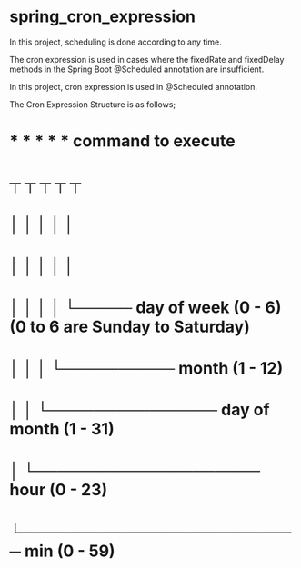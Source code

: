 # spring_cron_expression

In this project, scheduling is done according to any time.

The cron expression is used in cases where the fixedRate and fixedDelay methods in the Spring Boot @Scheduled annotation are insufficient.

In this project, cron expression is used in @Scheduled annotation.

The Cron Expression Structure is as follows;

# *    *    *    *    *  command to execute
# ┬    ┬    ┬    ┬    ┬
# │    │    │    │    │
# │    │    │    │    │
# │    │    │    │    └───── day of week (0 - 6) (0 to 6 are Sunday to Saturday)
# │    │    │    └────────── month (1 - 12)
# │    │    └─────────────── day of month (1 - 31)
# │    └──────────────────── hour (0 - 23)
# └───────────────────────── min (0 - 59)
